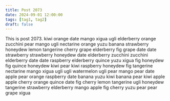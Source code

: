```yaml
---
title: Post 2073
date: 2024-09-01 12:00:00
tags: [tag1, tag2]
draft: false
---
```

This is post 2073.
kiwi
orange
date
mango
xigua
ugli
elderberry
orange
zucchini
pear
mango
ugli
nectarine
orange
yuzu
banana
strawberry
honeydew
lemon
tangerine
cherry
grape
elderberry
fig
grape
date
date
strawberry
strawberry
honeydew
date
elderberry
zucchini
zucchini
elderberry
date
date
raspberry
elderberry
quince
yuzu
xigua
fig
honeydew
fig
quince
honeydew
kiwi
pear
kiwi
raspberry
honeydew
fig
tangerine
nectarine
mango
xigua
ugli
ugli
watermelon
ugli
pear
mango
pear
date
apple
pear
orange
raspberry
date
banana
yuzu
kiwi
banana
pear
kiwi
apple
apple
cherry
orange
quince
date
fig
cherry
lemon
tangerine
ugli
honeydew
tangerine
strawberry
elderberry
mango
apple
fig
cherry
yuzu
pear
pear
grape
xigua
